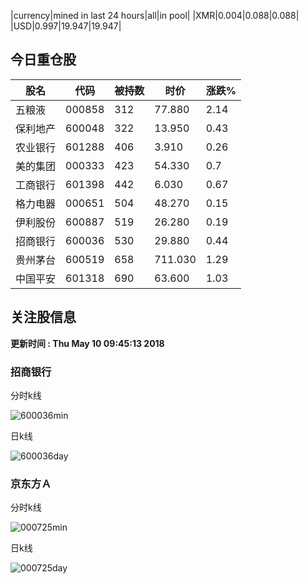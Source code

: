 |currency|mined in last 24 hours|all|in pool|
|XMR|0.004|0.088|0.088|
|USD|0.997|19.947|19.947|

## 今日重仓股 

|股名|代码|被持数|时价|涨跌%|
|---|---|---|---|---|
|五粮液|000858|312|77.880|2.14|
|保利地产|600048|322|13.950|0.43|
|农业银行|601288|406|3.910|0.26|
|美的集团|000333|423|54.330|0.7|
|工商银行|601398|442|6.030|0.67|
|格力电器|000651|504|48.270|0.15|
|伊利股份|600887|519|26.280|0.19|
|招商银行|600036|530|29.880|0.44|
|贵州茅台|600519|658|711.030|1.29|
|中国平安|601318|690|63.600|1.03|

## 关注股信息
**更新时间 : Thu May 10 09:45:13 2018**
### 招商银行 
分时k线

![600036min](http://image.sinajs.cn/newchart/min/n/sh600036.gif)

日k线

![600036day](http://image.sinajs.cn/newchart/daily/n/sh600036.gif)

### 京东方Ａ 
分时k线

![000725min](http://image.sinajs.cn/newchart/min/n/sz000725.gif)

日k线

![000725day](http://image.sinajs.cn/newchart/daily/n/sz000725.gif)

